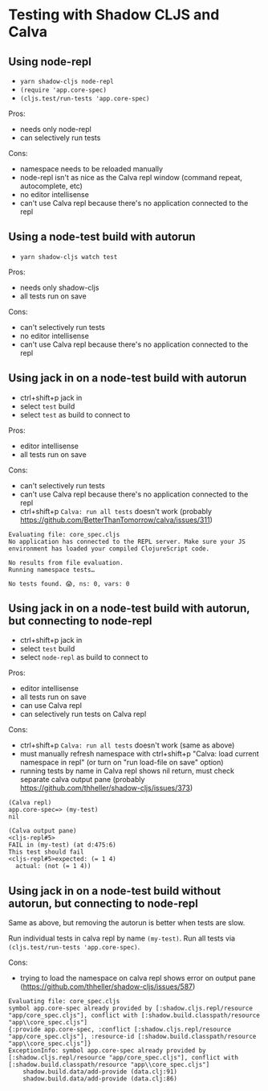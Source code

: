 # Testing with Shadow CLJS and Calva

## Using node-repl

- `yarn shadow-cljs node-repl`
- `(require 'app.core-spec)`
- `(cljs.test/run-tests 'app.core-spec)`

Pros:
- needs only node-repl
- can selectively run tests

Cons:
- namespace needs to be reloaded manually
- node-repl isn't as nice as the Calva repl window (command repeat, autocomplete, etc)
- no editor intellisense
- can't use Calva repl because there's no application connected to the repl


## Using a node-test build with autorun

- `yarn shadow-cljs watch test`

Pros:
- needs only shadow-cljs
- all tests run on save

Cons:
- can't selectively run tests
- no editor intellisense
- can't use Calva repl because there's no application connected to the repl


## Using jack in on a node-test build with autorun

- ctrl+shift+p jack in
- select `test` build
- select `test` as build to connect to

Pros:
- editor intellisense
- all tests run on save

Cons:
- can't selectively run tests
- can't use Calva repl because there's no application connected to the repl
- ctrl+shift+p `Calva: run all tests` doesn't work (probably https://github.com/BetterThanTomorrow/calva/issues/311)
```
Evaluating file: core_spec.cljs
No application has connected to the REPL server. Make sure your JS environment has loaded your compiled ClojureScript code.

No results from file evaluation.
Running namespace tests…

No tests found. 😱, ns: 0, vars: 0
```

## Using jack in on a node-test build with autorun, but connecting to node-repl

- ctrl+shift+p jack in
- select `test` build
- select `node-repl` as build to connect to

Pros:
- editor intellisense
- all tests run on save
- can use Calva repl
- can selectively run tests on Calva repl

Cons:
- ctrl+shift+p `Calva: run all tests` doesn't work (same as above)
- must manually refresh namespace with ctrl+shift+p "Calva: load current namespace in repl" (or turn on "run load-file on save" option)
- running tests by name in Calva repl shows nil return, must check separate calva output pane (probably https://github.com/thheller/shadow-cljs/issues/373)
```
(Calva repl)
app.core-spec=> (my-test)
nil
```
```
(Calva output pane)
<cljs-repl#5>
FAIL in (my-test) (at d:475:6)
This test should fail
<cljs-repl#5>expected: (= 1 4)
  actual: (not (= 1 4))
```

## Using jack in on a node-test build without autorun, but connecting to node-repl

Same as above, but removing the autorun is better when tests are slow.

Run individual tests in calva repl by name `(my-test)`.
Run all tests via `(cljs.test/run-tests 'app.core-spec)`.

Cons:
- trying to load the namespace on calva repl shows error on output pane (https://github.com/thheller/shadow-cljs/issues/587)
```
Evaluating file: core_spec.cljs
symbol app.core-spec already provided by [:shadow.cljs.repl/resource "app/core_spec.cljs"], conflict with [:shadow.build.classpath/resource "app\\core_spec.cljs"]
{:provide app.core-spec, :conflict [:shadow.cljs.repl/resource "app/core_spec.cljs"], :resource-id [:shadow.build.classpath/resource "app\\core_spec.cljs"]}
ExceptionInfo: symbol app.core-spec already provided by [:shadow.cljs.repl/resource "app/core_spec.cljs"], conflict with [:shadow.build.classpath/resource "app\\core_spec.cljs"]
	shadow.build.data/add-provide (data.clj:91)
	shadow.build.data/add-provide (data.clj:86)
```